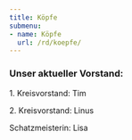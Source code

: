 ```yaml
---
title: Köpfe
submenu:
- name: Köpfe
  url: /rd/koepfe/
---
```


### Unser aktueller Vorstand:

1\. Kreisvorstand: Tim

2\. Kreisvorstand: Linus

Schatzmeisterin: Lisa
